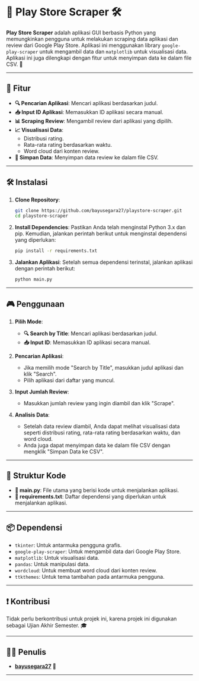 # 📱 Play Store Scraper 🛠️

**Play Store Scraper** adalah aplikasi GUI berbasis Python yang memungkinkan pengguna untuk melakukan scraping data aplikasi dan review dari Google Play Store. Aplikasi ini menggunakan library `google-play-scraper` untuk mengambil data dan `matplotlib` untuk visualisasi data. Aplikasi ini juga dilengkapi dengan fitur untuk menyimpan data ke dalam file CSV. 🚀

---

## 🌟 Fitur

- **🔍 Pencarian Aplikasi**: Mencari aplikasi berdasarkan judul.
- **📥 Input ID Aplikasi**: Memasukkan ID aplikasi secara manual.
- **📊 Scraping Review**: Mengambil review dari aplikasi yang dipilih.
- **📈 Visualisasi Data**:
  - Distribusi rating.
  - Rata-rata rating berdasarkan waktu.
  - Word cloud dari konten review.
- **💾 Simpan Data**: Menyimpan data review ke dalam file CSV.

---

## 🛠️ Instalasi

1. **Clone Repository**:
   ```bash
   git clone https://github.com/bayusegara27/playstore-scraper.git
   cd playstore-scraper
   ```

2. **Install Dependencies**:
   Pastikan Anda telah menginstal Python 3.x dan pip. Kemudian, jalankan perintah berikut untuk menginstal dependensi yang diperlukan:
   ```bash
   pip install -r requirements.txt
   ```

3. **Jalankan Aplikasi**:
   Setelah semua dependensi terinstal, jalankan aplikasi dengan perintah berikut:
   ```bash
   python main.py
   ```

---

## 🎮 Penggunaan

1. **Pilih Mode**:
   - **🔍 Search by Title**: Mencari aplikasi berdasarkan judul.
   - **📥 Input ID**: Memasukkan ID aplikasi secara manual.

2. **Pencarian Aplikasi**:
   - Jika memilih mode "Search by Title", masukkan judul aplikasi dan klik "Search".
   - Pilih aplikasi dari daftar yang muncul.

3. **Input Jumlah Review**:
   - Masukkan jumlah review yang ingin diambil dan klik "Scrape".

4. **Analisis Data**:
   - Setelah data review diambil, Anda dapat melihat visualisasi data seperti distribusi rating, rata-rata rating berdasarkan waktu, dan word cloud.
   - Anda juga dapat menyimpan data ke dalam file CSV dengan mengklik "Simpan Data ke CSV".

---

## 🧩 Struktur Kode

- **📄 main.py**: File utama yang berisi kode untuk menjalankan aplikasi.
- **📄 requirements.txt**: Daftar dependensi yang diperlukan untuk menjalankan aplikasi.

---

## 📦 Dependensi

- `tkinter`: Untuk antarmuka pengguna grafis.
- `google-play-scraper`: Untuk mengambil data dari Google Play Store.
- `matplotlib`: Untuk visualisasi data.
- `pandas`: Untuk manipulasi data.
- `wordcloud`: Untuk membuat word cloud dari konten review.
- `ttkthemes`: Untuk tema tambahan pada antarmuka pengguna.

---

## ❗ Kontribusi

Tidak perlu berkontribusi untuk projek ini, karena projek ini digunakan sebagai Ujian Akhir Semester. 🎓

---

## 👨‍💻 Penulis

- **[bayusegara27](https://github.com/bayusegara27)** 🚀

---
